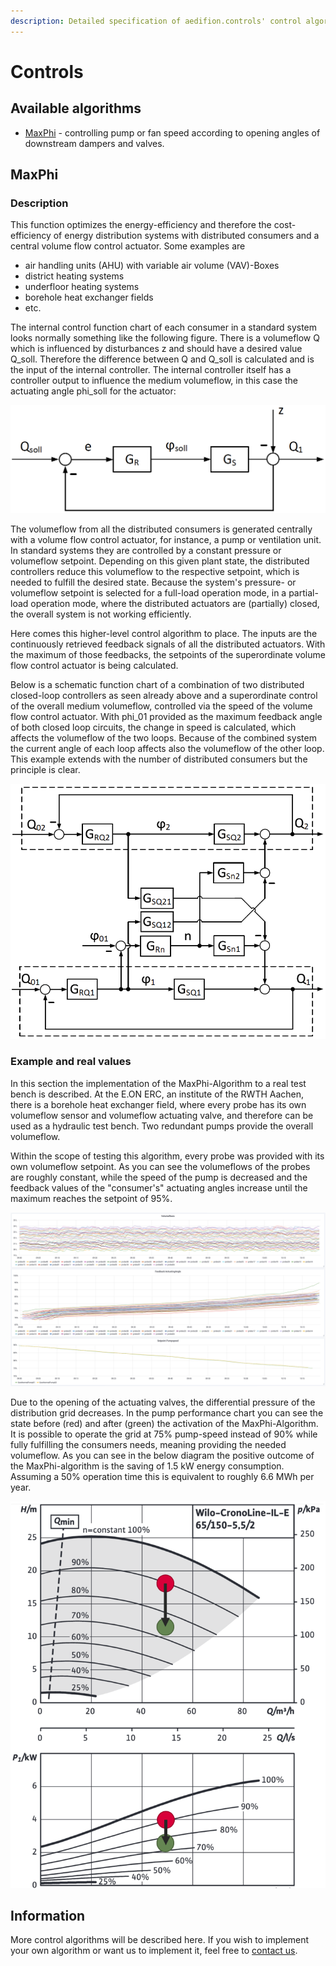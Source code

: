 ```yaml
---
description: Detailed specification of aedifion.controls' control algorithms
---
```


# Controls

## Available algorithms

* [MaxPhi](controls.md#maxphi) - controlling pump or fan speed according to opening angles of downstream dampers and valves.

## MaxPhi

### Description

This function optimizes the energy-efficiency and therefore the cost-efficiency of energy distribution systems with distributed consumers and a central volume flow control actuator. Some examples are

* air handling units \(AHU\) with variable air volume \(VAV\)-Boxes 
* district heating systems
* underfloor heating systems
* borehole heat exchanger fields
* etc.

The internal control function chart of each consumer in a standard system looks normally something like the following figure. There is a volumeflow Q which is influenced by disturbances z and should have a desired value Q\_soll. Therefore the difference between Q and Q\_soll is calculated and is the input of the internal controller. The internal controller itself has a controller output to influence the medium volumeflow, in this case the actuating angle phi\_soll for the actuator:

![Function chart of a closed-loop circuit of the subordinate, internal consumer&apos;s controller](../.gitbook/assets/bildschirmfoto-2019-03-05-um-16.25.48.png)

The volumeflow from all the distributed consumers is generated centrally with a volume flow control actuator, for instance, a pump or ventilation unit. In standard systems they are controlled by a constant pressure or volumeflow setpoint. Depending on this given plant state, the distributed controllers reduce this volumeflow to the respective setpoint, which is needed to fulfill the desired state. Because the system's pressure- or volumeflow setpoint is selected for a full-load operation mode, in a partial-load operation mode, where the distributed actuators are \(partially\) closed, the overall system is not working efficiently. 

Here comes this higher-level control algorithm to place. The inputs are the continuously retrieved feedback signals of all the distributed actuators. With the maximum of those feedbacks, the setpoints of the superordinate volume flow control actuator is being calculated. 

Below is a schematic function chart of a combination of two distributed closed-loop controllers as seen already above and a superordinate control of the overall medium volumeflow, controlled via the speed of the volume flow control actuator. With phi\_01 provided as the maximum feedback angle of both closed loop circuits, the change in speed is calculated, which affects the volumeflow of the two loops. Because of the combined system the current angle of each loop affects also the volumeflow of the other loop. This example extends with the number of distributed consumers but the principle is clear.

![Example for the control loop with two consumers](../.gitbook/assets/bildschirmfoto-2019-03-05-um-16.46.41.png)

### Example and real values

In this section the implementation of the MaxPhi-Algorithm to a real test bench is described. At the E.ON ERC, an institute of the RWTH Aachen, there is a borehole heat exchanger field, where every probe has its own volumeflow sensor and volumeflow actuating valve, and therefore can be used as a hydraulic test bench. Two redundant pumps provide the overall volumeflow.

Within the scope of testing this algorithm, every probe was provided with its own volumeflow setpoint. As you can see the volumeflows of the probes are roughly constant, while the speed of the pump is decreased and the feedback values of the "consumer's" actuating angles increase until the maximum reaches the setpoint of 95%.

![Example for the MaxPhi-Algorithm tested on a borehole heat exchanger field](../.gitbook/assets/bildschirmfoto-2019-03-05-um-17.09.23.png)

Due to the opening of the actuating valves, the differential pressure of the distribution grid decreases. In the pump performance chart you can see the state before \(red\) and after \(green\) the activation of the MaxPhi-Algorithm. It is possible to operate the grid at 75% pump-speed instead of 90% while fully fulfilling the consumers needs, meaning providing the needed volumeflow. As you can see in the below diagram the positive outcome of the MaxPhi-algorithm is the saving of 1.5 kW energy consumption. Assuming a 50% operation time this is equivalent to roughly 6.6 MWh per year.

![Pump performance chart before and after activation of MaxPhi](../.gitbook/assets/bildschirmfoto-2019-03-05-um-17.17.57.png)

## Information

More control algorithms will be described here. If you wish to implement your own algorithm or want us to implement it, feel free to [contact us](../contact.md).



